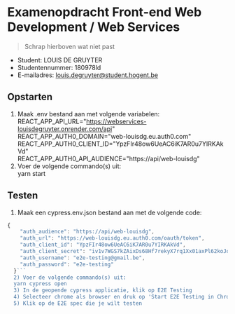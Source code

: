# Examenopdracht Front-end Web Development / Web Services

> Schrap hierboven wat niet past

- Student: LOUIS DE GRUYTER
- Studentennummer: 180978ld
- E-mailadres: louis.degruyter@student.hogent.be

## Opstarten  
1) Maak .env bestand aan met volgende variabelen:
REACT_APP_API_URL="https://webservices-louisdegruyter.onrender.com/api"  
REACT_APP_AUTH0_DOMAIN="web-louisdg.eu.auth0.com"  
REACT_APP_AUTH0_CLIENT_ID="YpzFIr48ow6UeAC6iK7AR0u7YIRKAkVd"  
REACT_APP_AUTH0_API_AUDIENCE="https://api/web-louisdg"  
2) Voer de volgende commando(s) uit:    
yarn start  

## Testen  
1) Maak een cypress.env.json bestand aan met de volgende code:  
```js
{
    "auth_audience": "https://api/web-louisdg",
    "auth_url": "https://web-louisdg.eu.auth0.com/oauth/token",
    "auth_client_id": "YpzFIr48ow6UeAC6iK7AR0u7YIRKAkVd",
    "auth_client_secret": "iv1v7WGS7kZAixDs68Hf7rekyX7rq1Xx01axPl62koJof92FZ8pw_eJj7ApdlTOk",
    "auth_username": "e2e-testing@gmail.be",
    "auth_password": "e2e-testing"
  }```  
  2) Voer de volgende commando(s) uit:    
  yarn cypress open  
  3) In de geopende cypress applicatie, klik op E2E Testing
  4) Selecteer chrome als browser en druk op 'Start E2E Testing in Chrome'
  5) Klik op de E2E spec die je wilt testen

